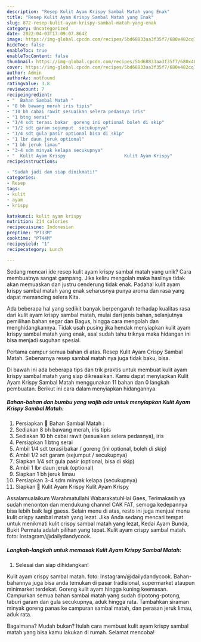 ```yaml
---
description: "Resep Kulit Ayam Krispy Sambal Matah yang Enak"
title: "Resep Kulit Ayam Krispy Sambal Matah yang Enak"
slug: 872-resep-kulit-ayam-krispy-sambal-matah-yang-enak
category: Uncategorized
date: 2022-04-03T17:09:07.864Z
image: https://img-global.cpcdn.com/recipes/5bd68833aa3f35f7/680x482cq70/kulit-ayam-krispy-sambal-matah-foto-resep-utama.jpg
hideToc: false
enableToc: true
enableTocContent: false
thumbnail: https://img-global.cpcdn.com/recipes/5bd68833aa3f35f7/680x482cq70/kulit-ayam-krispy-sambal-matah-foto-resep-utama.jpg
cover: https://img-global.cpcdn.com/recipes/5bd68833aa3f35f7/680x482cq70/kulit-ayam-krispy-sambal-matah-foto-resep-utama.jpg
author: Admin
authorAv: notfound
ratingvalue: 3.8
reviewcount: 7
recipeingredient:
- "  Bahan Sambal Matah "
- "8 bh bawang merah iris tipis"
- "10 bh cabai rawit sesuaikan selera pedasnya iris"
- "1 btng serai"
- "1/4 sdt terasi bakar  goreng ini optional boleh di skip"
- "1/2 sdt garam sejumput  secukupnya"
- "1/4 sdt gula pasir optional bisa di skip"
- "1 lbr daun jeruk optional"
- "1 bh jeruk limau"
- "3-4 sdm minyak kelapa secukupnya"
- "  Kulit Ayam Krispy                      Kulit Ayam Krispy"
recipeinstructions:

- "Sudah jadi dan siap dinikmati!"
categories:
- Resep
tags:
- kulit
- ayam
- krispy

katakunci: kulit ayam krispy 
nutrition: 214 calories
recipecuisine: Indonesian
preptime: "PT33M"
cooktime: "PT44M"
recipeyield: "1"
recipecategory: Lunch

---
```





Sedang mencari ide resep kulit ayam krispy sambal matah yang unik? Cara membuatnya sangat gampang. Jika keliru mengolah maka hasilnya tidak akan memuaskan dan justru cenderung tidak enak. Padahal kulit ayam krispy sambal matah yang enak seharusnya punya aroma dan rasa yang dapat memancing selera Kita.





Ada beberapa hal yang sedikit banyak berpengaruh terhadap kualitas rasa dari kulit ayam krispy sambal matah, mulai dari jenis bahan, selanjutnya pemilihan bahan segar dan Bagus, hingga cara mengolah dan menghidangkannya. Tidak usah pusing jika hendak menyiapkan kulit ayam krispy sambal matah yang enak,      asal sudah tahu triknya maka hidangan ini bisa menjadi suguhan spesial.














Pertama campur semua bahan di atas. Resep Kulit Ayam Crispy Sambal Matah. Sebenarnya resep sambal matah nya juga tidak baku, bisa.






Di bawah ini ada beberapa tips dan trik praktis untuk membuat kulit ayam krispy sambal matah yang siap dikreasikan. Kamu dapat menyiapkan Kulit Ayam Krispy Sambal Matah menggunakan 11 bahan dan 0 langkah pembuatan. Berikut ini cara dalam menyiapkan hidangannya.

<!--inarticleads1-->

##### Bahan-bahan dan bumbu yang wajib ada untuk menyiapkan Kulit Ayam Krispy Sambal Matah:

1. Persiapkan  🌠 Bahan Sambal Matah :
1. Sediakan 8 bh bawang merah, iris tipis
1. Sediakan 10 bh cabai rawit (sesuaikan selera pedasnya), iris
1. Persiapkan 1 btng serai
1. Ambil 1/4 sdt terasi bakar / goreng (ini optional, boleh di skip)
1. Ambil 1/2 sdt garam (sejumput / secukupnya)
1. Siapkan 1/4 sdt gula pasir (optional, bisa di skip)
1. Ambil 1 lbr daun jeruk (optional)
1. Siapkan 1 bh jeruk limau
1. Persiapkan 3-4 sdm minyak kelapa (secukupnya)
1. Siapkan  🌠 Kulit Ayam Krispy                      Kulit Ayam Krispy


Assalamualaikum Warahmatullahi WabarakatuhHai Gaes, Terimakasih ya sudah menonton dan mendukung channel CAK FAT, semoga kedepannya bisa lebih baik lagi gaess. Selain menu di atas, resto ini juga menjual menu kulit crispy sambal matah yang lezat. Jika Anda sedang mencari tempat untuk menikmati kulit crispy sambal matah yang lezat, Kedai Ayam Bunda, Bukit Permata adalah pilihan yang tepat. Kulit ayam crispy sambal matah. foto: Instagram/@dailydandycook. 

<!--inarticleads2-->

##### Langkah-langkah untuk memasak Kulit Ayam Krispy Sambal Matah:


1. Selesai dan siap dihidangkan!

Kulit ayam crispy sambal matah. foto: Instagram/@dailydandycook. Bahan-bahannya juga bisa anda temukan di pasar tradisional, supermarket ataupun minimarket terdekat. Goreng kulit ayam hingga kuning keemasan. Campurkan semua bahan sambal matah yang sudah dipotong-potong, taburi garam dan gula secukupnya, aduk hingga rata. Tambahkan siraman minyak goreng panas ke campuran sambal matah, dan perasan jeruk limau, aduk rata. 

Bagaimana? Mudah bukan? Itulah cara membuat kulit ayam krispy sambal matah yang bisa kamu lakukan di rumah. Selamat mencoba!

